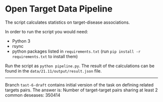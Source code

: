 # Open Target Data Pipeline
The script calculates statistics on target-disease associations. 

In order to run the script you would need:
- Python 3
- rsync
- python packages listed in `requirements.txt`
  (run `pip install -r requirements.txt` to install them)

Run the script as `python pipeline.py`.
The result of the calculations can be found in the `data/21.11/output/result.json` file.

*****
Branch `tast-6-draft` contains initial version of the task on defining related targets pairs.
The answer is: 
  Number of target-target pairs sharing at least 2 common deseases: 350414
